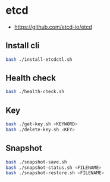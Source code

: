 # etcd

- https://github.com/etcd-io/etcd

## Install cli

```bash
bash ./install-etcdctl.sh
```

## Health check

```bash
bash ./health-check.sh
```

## Key

```bash
bash ./get-key.sh <KEYWORD>
bash ./delete-key.sh <KEY>
```

## Snapshot

```bash
bash ./snapshot-save.sh
bash ./snapshot-status.sh <FILENAME>
bash ./snapshot-restore.sh <FILENAME>
```
